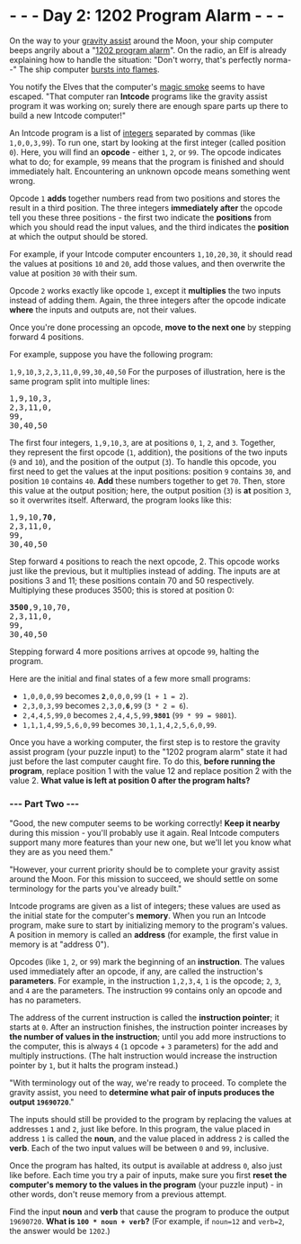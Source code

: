 # - - - Day 2: 1202 Program Alarm - - -
On the way to your [gravity assist](https://en.wikipedia.org/wiki/Gravity_assist) around the Moon, your ship computer beeps angrily about a "[1202 program alarm](https://www.hq.nasa.gov/alsj/a11/a11.landing.html#1023832)". On the radio, an Elf is already explaining how to handle the situation: "Don't worry, that's perfectly norma--" The ship computer [bursts into flames](https://en.wikipedia.org/wiki/Halt_and_Catch_Fire).

You notify the Elves that the computer's [magic smoke](https://en.wikipedia.org/wiki/Halt_and_Catch_Fire) seems to have escaped. "That computer ran **Intcode** programs like the gravity assist program it was working on; surely there are enough spare parts up there to build a new Intcode computer!"

An Intcode program is a list of [integers](https://en.wikipedia.org/wiki/Integer) separated by commas (like ``1,0,0,3,99``). To run one, start by looking at the first integer (called position ``0``). Here, you will find an **opcode** - either ``1``, ``2``, or ``99``. The opcode indicates what to do; for example, ``99`` means that the program is finished and should immediately halt. Encountering an unknown opcode means something went wrong.

Opcode ``1`` **adds** together numbers read from two positions and stores the result in a third position. The three integers **immediately after** the opcode tell you these three positions - the first two indicate the **positions** from which you should read the input values, and the third indicates the **position** at which the output should be stored.

For example, if your Intcode computer encounters ``1,10,20,30``, it should read the values at positions ``10`` and ``20``, add those values, and then overwrite the value at position ``30`` with their sum.

Opcode ``2`` works exactly like opcode ``1``, except it **multiplies** the two inputs instead of adding them. Again, the three integers after the opcode indicate **where** the inputs and outputs are, not their values.

Once you're done processing an opcode, **move to the next one** by stepping forward 4 positions.

For example, suppose you have the following program:

``1,9,10,3,2,3,11,0,99,30,40,50``
For the purposes of illustration, here is the same program split into multiple lines:

<pre>
1,9,10,3,
2,3,11,0,
99,
30,40,50
</pre>

The first four integers, ``1,9,10,3``, are at positions ``0``, ``1``, ``2``, and ``3``. Together, they represent the first opcode (``1``, addition), the positions of the two inputs (``9`` and ``10``), and the position of the output (``3``). To handle this opcode, you first need to get the values at the input positions: position ``9`` contains ``30``, and position ``10`` contains ``40``. **Add** these numbers together to get ``70``. Then, store this value at the output position; here, the output position (``3``) is **at** position ``3``, so it overwrites itself. Afterward, the program looks like this:

<pre>
1,9,10,<b>70</b>,
2,3,11,0,
99,
30,40,50
</pre>

Step forward ``4`` positions to reach the next opcode, 2. This opcode works just like the previous, but it multiplies instead of adding. The inputs are at positions 3 and 11; these positions contain 70 and 50 respectively. Multiplying these produces 3500; this is stored at position 0:

<pre>
<b>3500</b>,9,10,70,
2,3,11,0,
99,
30,40,50
</pre>

Stepping forward 4 more positions arrives at opcode ``99``, halting the program.

Here are the initial and final states of a few more small programs:

* ``1,0,0,0,99`` becomes **``2``**``,0,0,0,99`` (``1 + 1 = 2``).
* ``2,3,0,3,99`` becomes ``2,3,0,``**``6``**``,99`` (``3 * 2 = 6``).
* ``2,4,4,5,99,0`` becomes ``2,4,4,5,99,``**``9801``** (``99 * 99 = 9801``).
* ``1,1,1,4,99,5,6,0,99`` becomes ``30,1,1,4,2,5,6,0,99``.

Once you have a working computer, the first step is to restore the gravity assist program (your puzzle input) to the "1202 program alarm" state it had just before the last computer caught fire. To do this, **before running the program**, replace position 1 with the value 12 and replace position 2 with the value 2. **What value is left at position 0 after the program halts?**


### --- Part Two ---

"Good, the new computer seems to be working correctly! **Keep it nearby** during this mission - you'll probably use it again. Real Intcode computers support many more features than your new one, but we'll let you know what they are as you need them."

"However, your current priority should be to complete your gravity assist around the Moon. For this mission to succeed, we should settle on some terminology for the parts you've already built."

Intcode programs are given as a list of integers; these values are used as the initial state for the computer's **memory**. When you run an Intcode program, make sure to start by initializing memory to the program's values. A position in memory is called an **address** (for example, the first value in memory is at "address 0").

Opcodes (like ``1``, ``2``, or ``99``) mark the beginning of an **instruction**. The values used immediately after an opcode, if any, are called the instruction's **parameters**. For example, in the instruction ``1,2,3,4``, ``1`` is the opcode; ``2``, ``3``, and ``4`` are the parameters. The instruction ``99`` contains only an opcode and has no parameters.

The address of the current instruction is called the **instruction pointer**; it starts at ``0``. After an instruction finishes, the instruction pointer increases by **the number of values in the instruction**; until you add more instructions to the computer, this is always ``4`` (``1`` opcode + ``3`` parameters) for the add and multiply instructions. (The halt instruction would increase the instruction pointer by ``1``, but it halts the program instead.)

"With terminology out of the way, we're ready to proceed. To complete the gravity assist, you need to **determine what pair of inputs produces the output ``19690720``**."

The inputs should still be provided to the program by replacing the values at addresses ``1`` and ``2``, just like before. In this program, the value placed in address ``1`` is called the **noun**, and the value placed in address ``2`` is called the **verb**. Each of the two input values will be between ``0`` and ``99``, inclusive.

Once the program has halted, its output is available at address ``0``, also just like before. Each time you try a pair of inputs, make sure you first **reset the computer's memory to the values in the program** (your puzzle input) - in other words, don't reuse memory from a previous attempt.

Find the input **noun** and **verb** that cause the program to produce the output ``19690720``. **What is ``100 * noun + verb``?** (For example, if ``noun=12`` and ``verb=2``, the answer would be ``1202``.)
